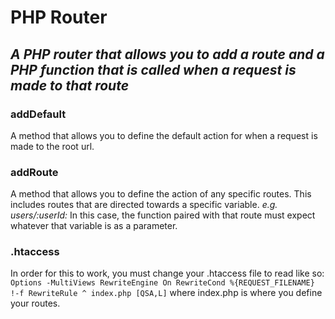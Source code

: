 # PHP Router

## *A PHP router that allows you to add a route and a PHP function that is called when a request is made to that route*

### addDefault
A method that allows you to define the default action for when a request is made to the root url.

### addRoute
A method that allows you to define the action of any specific routes. This includes routes that are directed towards a specific variable. *e.g. users/:userId:* In this case, the function paired with that route must expect whatever that variable is as a parameter.

### .htaccess
In order for this to work, you must change your .htaccess file to read like so: 
`Options -MultiViews
RewriteEngine On
RewriteCond %{REQUEST_FILENAME} !-f
RewriteRule ^ index.php [QSA,L]`
where index.php is where you define your routes.
